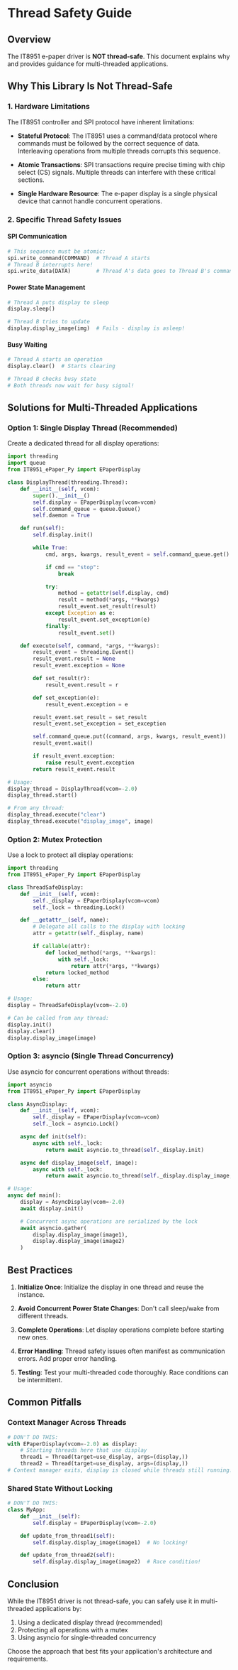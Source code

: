 # Thread Safety Guide

## Overview

The IT8951 e-paper driver is **NOT thread-safe**. This document explains why and provides guidance for multi-threaded applications.

## Why This Library Is Not Thread-Safe

### 1. Hardware Limitations

The IT8951 controller and SPI protocol have inherent limitations:

- **Stateful Protocol**: The IT8951 uses a command/data protocol where commands must be followed by the correct sequence of data. Interleaving operations from multiple threads corrupts this sequence.

- **Atomic Transactions**: SPI transactions require precise timing with chip select (CS) signals. Multiple threads can interfere with these critical sections.

- **Single Hardware Resource**: The e-paper display is a single physical device that cannot handle concurrent operations.

### 2. Specific Thread Safety Issues

#### SPI Communication

```python
# This sequence must be atomic:
spi.write_command(COMMAND)  # Thread A starts
# Thread B interrupts here!
spi.write_data(DATA)        # Thread A's data goes to Thread B's command!
```

#### Power State Management

```python
# Thread A puts display to sleep
display.sleep()

# Thread B tries to update
display.display_image(img)  # Fails - display is asleep!
```

#### Busy Waiting

```python
# Thread A starts an operation
display.clear()  # Starts clearing

# Thread B checks busy state
# Both threads now wait for busy signal!
```

## Solutions for Multi-Threaded Applications

### Option 1: Single Display Thread (Recommended)

Create a dedicated thread for all display operations:

```python
import threading
import queue
from IT8951_ePaper_Py import EPaperDisplay

class DisplayThread(threading.Thread):
    def __init__(self, vcom):
        super().__init__()
        self.display = EPaperDisplay(vcom=vcom)
        self.command_queue = queue.Queue()
        self.daemon = True

    def run(self):
        self.display.init()

        while True:
            cmd, args, kwargs, result_event = self.command_queue.get()

            if cmd == "stop":
                break

            try:
                method = getattr(self.display, cmd)
                result = method(*args, **kwargs)
                result_event.set_result(result)
            except Exception as e:
                result_event.set_exception(e)
            finally:
                result_event.set()

    def execute(self, command, *args, **kwargs):
        result_event = threading.Event()
        result_event.result = None
        result_event.exception = None

        def set_result(r):
            result_event.result = r

        def set_exception(e):
            result_event.exception = e

        result_event.set_result = set_result
        result_event.set_exception = set_exception

        self.command_queue.put((command, args, kwargs, result_event))
        result_event.wait()

        if result_event.exception:
            raise result_event.exception
        return result_event.result

# Usage:
display_thread = DisplayThread(vcom=-2.0)
display_thread.start()

# From any thread:
display_thread.execute("clear")
display_thread.execute("display_image", image)
```

### Option 2: Mutex Protection

Use a lock to protect all display operations:

```python
import threading
from IT8951_ePaper_Py import EPaperDisplay

class ThreadSafeDisplay:
    def __init__(self, vcom):
        self._display = EPaperDisplay(vcom=vcom)
        self._lock = threading.Lock()

    def __getattr__(self, name):
        # Delegate all calls to the display with locking
        attr = getattr(self._display, name)

        if callable(attr):
            def locked_method(*args, **kwargs):
                with self._lock:
                    return attr(*args, **kwargs)
            return locked_method
        else:
            return attr

# Usage:
display = ThreadSafeDisplay(vcom=-2.0)

# Can be called from any thread:
display.init()
display.clear()
display.display_image(image)
```

### Option 3: asyncio (Single Thread Concurrency)

Use asyncio for concurrent operations without threads:

```python
import asyncio
from IT8951_ePaper_Py import EPaperDisplay

class AsyncDisplay:
    def __init__(self, vcom):
        self._display = EPaperDisplay(vcom=vcom)
        self._lock = asyncio.Lock()

    async def init(self):
        async with self._lock:
            return await asyncio.to_thread(self._display.init)

    async def display_image(self, image):
        async with self._lock:
            return await asyncio.to_thread(self._display.display_image, image)

# Usage:
async def main():
    display = AsyncDisplay(vcom=-2.0)
    await display.init()

    # Concurrent async operations are serialized by the lock
    await asyncio.gather(
        display.display_image(image1),
        display.display_image(image2)
    )
```

## Best Practices

1. **Initialize Once**: Initialize the display in one thread and reuse the instance.

2. **Avoid Concurrent Power State Changes**: Don't call sleep/wake from different threads.

3. **Complete Operations**: Let display operations complete before starting new ones.

4. **Error Handling**: Thread safety issues often manifest as communication errors. Add proper error handling.

5. **Testing**: Test your multi-threaded code thoroughly. Race conditions can be intermittent.

## Common Pitfalls

### Context Manager Across Threads

```python
# DON'T DO THIS:
with EPaperDisplay(vcom=-2.0) as display:
    # Starting threads here that use display
    thread1 = Thread(target=use_display, args=(display,))
    thread2 = Thread(target=use_display, args=(display,))
# Context manager exits, display is closed while threads still running!
```

### Shared State Without Locking

```python
# DON'T DO THIS:
class MyApp:
    def __init__(self):
        self.display = EPaperDisplay(vcom=-2.0)

    def update_from_thread1(self):
        self.display.display_image(image1)  # No locking!

    def update_from_thread2(self):
        self.display.display_image(image2)  # Race condition!
```

## Conclusion

While the IT8951 driver is not thread-safe, you can safely use it in multi-threaded applications by:

1. Using a dedicated display thread (recommended)
2. Protecting all operations with a mutex
3. Using asyncio for single-threaded concurrency

Choose the approach that best fits your application's architecture and requirements.
